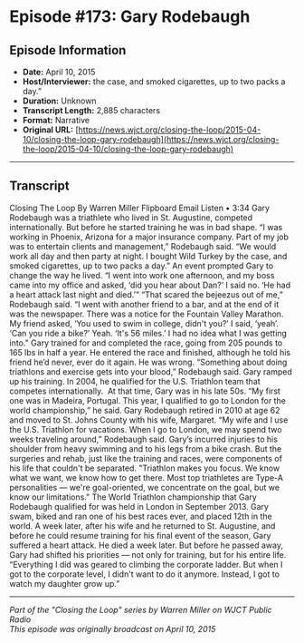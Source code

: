 # Episode #173: Gary Rodebaugh



## Episode Information

- **Date:** April 10, 2015
- **Host/Interviewer:** the case, and smoked cigarettes, up to two packs a day.”
- **Duration:** Unknown
- **Transcript Length:** 2,885 characters
- **Format:** Narrative
- **Original URL:** [https://news.wjct.org/closing-the-loop/2015-04-10/closing-the-loop-gary-rodebaugh](https://news.wjct.org/closing-the-loop/2015-04-10/closing-the-loop-gary-rodebaugh)

---

## Transcript

Closing The Loop
By
Warren Miller
Flipboard
Email
Listen
•
3:34
Gary Rodebaugh was a triathlete who lived in St. Augustine, competed internationally. But before he started training he was in bad shape.
“I was working in Phoenix, Arizona for a major insurance company. Part of my job was to entertain clients and management,” Rodebaugh said. “We would work all day and then party at night. I bought Wild Turkey by the case, and smoked cigarettes, up to two packs a day.”
An event prompted Gary to change the way he lived. “I went into work one afternoon, and my boss came into my office and asked, ‘did you hear about Dan?’ I said no. ‘He had a heart attack last night and died.’”
“That scared the bejeezus out of me,” Rodebaugh said. “I went with another friend to a bar, and at the end of it was the newspaper. There was a notice for the Fountain Valley Marathon. My friend asked, ‘You used to swim in college, didn't you?’ I said, ‘yeah’. ‘Can you ride a bike?’ Yeah. ‘It's 56 miles.’ I had no idea what I was getting into."
Gary trained for and completed the race, going from 205 pounds to 165 lbs in half a year. He entered the race and finished, although he told his friend he’d never, ever do it again. He was wrong. “Something about doing triathlons and exercise gets into your blood,” Rodebaugh said.
Gary ramped up his training. In 2004, he qualified for the U.S. Triathlon team that competes internationally.  At that time, Gary was in his late 50s. “My first one was in Madeira, Portugal. This year, I qualified to go to London for the world championship,” he said.
Gary Rodebaugh retired in 2010 at age 62 and moved to St. Johns County with his wife, Margaret. “My wife and I use the U.S. Triathlon for vacations. When I go to London, we may spend two weeks traveling around,” Rodebaugh said.
Gary’s incurred injuries to his shoulder from heavy swimming and to his legs from a bike crash. But the surgeries and rehab, just like the training and races, were components of his life that couldn't be separated.
"Triathlon makes you focus. We know what we want, we know how to get there. Most top triathletes are Type-A personalities — we're goal-oriented, we concentrate on the goal, but we know our limitations."
The World Triathlon championship that Gary Rodebaugh qualified for was held in London in September 2013. Gary swam, biked and ran one of his best races ever, and placed 12th in the world.
A week later, after his wife and he returned to St. Augustine, and before he could resume training for his final event of the season, Gary suffered a heart attack. He died a week later.
But before he passed away, Gary had shifted his priorities — not only for training, but for his entire life. “Everything I did was geared to climbing the corporate ladder. But when I got to the corporate level, I didn't want to do it anymore. Instead, I got to watch my daughter grow up.”

---

*Part of the "Closing the Loop" series by Warren Miller on WJCT Public Radio*  
*This episode was originally broadcast on April 10, 2015*
